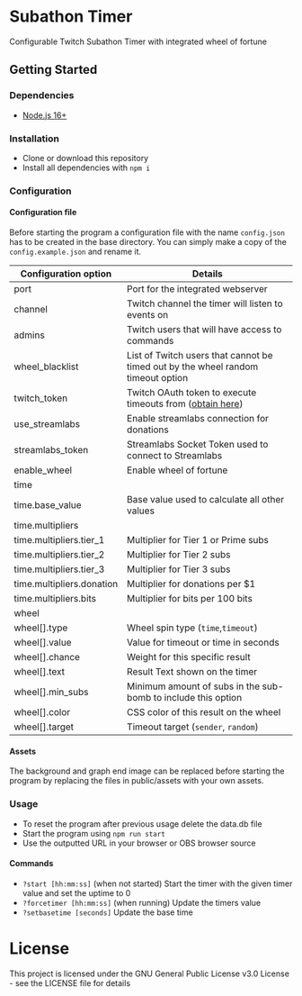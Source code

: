 # Subathon Timer
Configurable Twitch Subathon Timer with integrated wheel of fortune

## Getting Started
### Dependencies
* [Node.js 16+](https://nodejs.org/en/)

### Installation
* Clone or download this repository
* Install all dependencies with `npm i`

### Configuration
#### Configuration file
Before starting the program a configuration file with the name `config.json` has to be
created in the base directory. You can simply make a copy of the `config.example.json` and rename it.

|Configuration option|Details|
|---|---|
|port|Port for the integrated webserver|
|channel|Twitch channel the timer will listen to events on|
|admins|Twitch users that will have access to commands|
|wheel_blacklist|List of Twitch users that cannot be timed out by the wheel random timeout option|
|twitch_token|Twitch OAuth token to execute timeouts from ([obtain here](https://twitchapps.com/tmi/))|
|use_streamlabs|Enable streamlabs connection for donations|
|streamlabs_token|Streamlabs Socket Token used to connect to Streamlabs|
|enable_wheel|Enable wheel of fortune|
|time||
|time.base_value|Base value used to calculate all other values|
|time.multipliers||
|time.multipliers.tier_1|Multiplier for Tier 1 or Prime subs|
|time.multipliers.tier_2|Multiplier for Tier 2 subs|
|time.multipliers.tier_3|Multiplier for Tier 3 subs|
|time.multipliers.donation|Multiplier for donations per $1|
|time.multipliers.bits|Multiplier for bits per 100 bits|
|wheel||
|wheel[].type|Wheel spin type (`time`,`timeout`)|
|wheel[].value|Value for timeout or time in seconds|
|wheel[].chance|Weight for this specific result|
|wheel[].text|Result Text shown on the timer|
|wheel[].min_subs|Minimum amount of subs in the sub-bomb to include this option|
|wheel[].color|CSS color of this result on the wheel|
|wheel[].target|Timeout target (`sender`, `random`)|


#### Assets
The background and graph end image can be replaced before starting the program by replacing 
the files in public/assets with your own assets.

### Usage
* To reset the program after previous usage delete the data.db file
* Start the program using `npm run start`
* Use the outputted URL in your browser or OBS browser source

#### Commands
* `?start [hh:mm:ss]` (when not started) Start the timer with the given timer value and set the uptime to 0
* `?forcetimer [hh:mm:ss]` (when running) Update the timers value
* `?setbasetime [seconds]` Update the base time

# License
This project is licensed under the GNU General Public License v3.0 License - see the LICENSE file for details